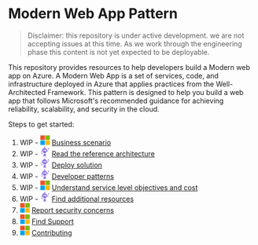 # Modern Web App Pattern

> Disclaimer: this repository is under active development. we are not accepting issues at this time. As we work through the engineering phase this content is not yet expected to be deployable.

This repository provides resources to help developers build a Modern web app on Azure. A Modern Web App is a set of services, code, and infrastructure deployed in Azure that applies practices from the Well-Architected Framework. This pattern is designed to help you build a web app that follows Microsoft's recommended guidance for achieving reliability, scalability, and security in the cloud.

Steps to get started:

1. WIP - <img src="assets/icons/microsoft.png" height="20px" /> [Business scenario](business-scenario.md)
1. WIP - <img src="assets/icons/dotnetbot.png" height="20px" /> [Read the reference architecture](modern-web-app.md)
1. WIP - <img src="assets/icons/dotnetbot.png" height="20px" /> [Deploy solution](deploy-solution.md)
1. WIP - <img src="assets/icons/dotnetbot.png" height="20px" /> [Developer patterns](patterns.md)
1. WIP - <img src="assets/icons/microsoft.png" height="20px" /> [Understand service level objectives and cost](slo-and-cost.md)
1. WIP - <img src="assets/icons/dotnetbot.png" height="20px" /> [Find additional resources](additional-resources.md)
1. <img src="assets/icons/microsoft.png" height="20px" /> [Report security concerns](SECURITY.md)
1. <img src="assets/icons/microsoft.png" height="20px" /> [Find Support](SUPPORT.md)
1. <img src="assets/icons/microsoft.png" height="20px" /> [Contributing](CONTRIBUTING.md)